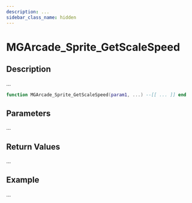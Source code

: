 ```yaml
---
description: ...
sidebar_class_name: hidden
---
```


# MGArcade_Sprite_GetScaleSpeed

## Description

...

```lua
function MGArcade_Sprite_GetScaleSpeed(param1, ...) --[[ ... ]] end
```

## Parameters

...

## Return Values

...

## Example

...

